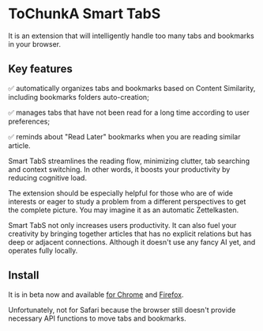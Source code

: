 # ToChunkA Smart TabS

It is an extension that will intelligently handle too many tabs and bookmarks in your browser.

## Key features

  :white_check_mark: automatically organizes tabs and bookmarks based on Content Similarity, including bookmarks folders auto-creation;

  :white_check_mark: manages tabs that have not been read for a long time according to user preferences;

  :white_check_mark: reminds about "Read Later" bookmarks when you are reading similar article.

Smart TabS streamlines the reading flow, minimizing clutter, tab searching and context switching. In other words, it boosts your productivity by reducing cognitive load.

The extension should be especially helpful for those who are of wide interests or eager to study a problem from a different perspectives to get the complete picture. You may imagine it as an automatic Zettelkasten.

Smart TabS not only increases users productivity. It can also fuel your creativity by bringing together articles that has no explicit relations but has deep or adjacent connections. Although it doesn't use any fancy AI yet, and operates fully locally.

## Install

It is in beta now and available [for Chrome](https://chromewebstore.google.com/detail/tochunka-smart-tabs/djgplmmlaeekpcgjphelaboajmfgcdij) and [Firefox](https://addons.mozilla.org/uk/firefox/addon/tochunka-smart-tabs/).

Unfortunately, not for Safari because the browser still doesn't provide necessary API functions to move tabs and bookmarks. 
